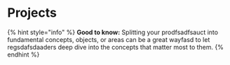# Projects



{% hint style="info" %}
**Good to know:** Splitting your prodfsadfsauct into fundamental concepts, objects, or areas can be a great wayfasd to let regsdafsdaaders deep dive into the concepts that matter most to them.
{% endhint %}
